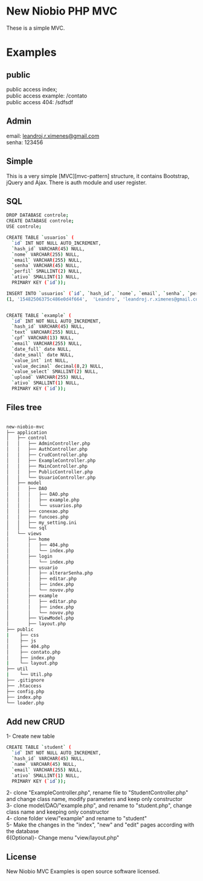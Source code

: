 # New Niobio PHP MVC

These is a simple MVC.
# Examples

## public
public access index;<br/>
public access example: /contato<br/>
public access 404: /sdfsdf<br/>


## Admin
email: leandroj.r.ximenes@gmail.com<br/>
senha: 123456<br/>

## Simple

This is a very simple [MVC][mvc-pattern] structure, it contains Bootstrap, jQuery and Ajax.
There is auth module and user register.

## SQL
```bash
DROP DATABASE controle;
CREATE DATABASE controle;
USE controle;

CREATE TABLE `usuarios` (
  `id` INT NOT NULL AUTO_INCREMENT,
  `hash_id` VARCHAR(45) NULL,
  `nome` VARCHAR(255) NULL,
  `email` VARCHAR(255) NULL,
  `senha` VARCHAR(45) NULL,
  `perfil` SMALLINT(2) NULL,
  `ativo` SMALLINT(1) NULL,
  PRIMARY KEY (`id`));

INSERT INTO `usuarios` (`id`, `hash_id`, `nome`, `email`, `senha`, `perfil`, `ativo`) VALUES
(1, '15482506375c486e0d4f664',  'Leandro', 'leandroj.r.ximenes@gmail.com', 'e10adc3949ba59abbe56e057f20f883e', 1,  1);


CREATE TABLE `example` (
  `id` INT NOT NULL AUTO_INCREMENT,
  `hash_id` VARCHAR(45) NULL,
  `text` VARCHAR(255) NULL,
  `cpf` VARCHAR(13) NULL,
  `email` VARCHAR(255) NULL,
  `date_full` date NULL,
  `date_small` date NULL,
  `value_int` int NULL,
  `value_decimal` decimal(8,2) NULL,
  `value_select` SMALLINT(2) NULL,
  `upload` VARCHAR(255) NULL,
  `ativo` SMALLINT(1) NULL,
  PRIMARY KEY (`id`));

```
## Files tree

```bash

new-niobio-mvc
├── application
│   ├── control
│   │   ├── AdminController.php
│   │   ├── AuthController.php
│   │   ├── CrudController.php
│   │   ├── ExampleController.php
│   │   ├── MainController.php
│   │   ├── PublicController.php
│   │   └── UsuarioController.php
│   ├── model
│   │   ├── DAO
│   │   │   ├── DAO.php
│   │   │   ├── example.php
│   │   │   └── usuarios.php
│   │   ├── conexao.php
│   │   ├── funcoes.php
│   │   ├── my_setting.ini
│   │   └── sql
│   └── views
│       ├── home
│       │   ├── 404.php
│       │   └── index.php
│       ├── login
│       │   └── index.php
│       ├── usuario
│       │   ├── alterarSenha.php
│       │   ├── editar.php
│       │   ├── index.php
│       │   └── novov.php
│       ├── example
│       │   ├── editar.php
│       │   ├── index.php
│       │   └── novov.php
│       ├── ViewModel.php
│       ├── layout.php
├── public
|    ├── css
│    ├── js
│    ├── 404.php
│    ├── contato.php
│    ├── index.php
|    └── layout.php
├── util
|    └── Util.php
├── .gitignore
├── .htaccess
├── config.php
├── index.php
└── loader.php

```
## Add new CRUD
1- Create new table
```bash
CREATE TABLE `student` (
  `id` INT NOT NULL AUTO_INCREMENT,
  `hash_id` VARCHAR(45) NULL,
  `name` VARCHAR(45) NULL,
  `email` VARCHAR(255) NULL,
  `ativo` SMALLINT(1) NULL,
  PRIMARY KEY (`id`));
```
2- clone "ExampleController.php", rename file to "StudentController.php" and change class name, modify parameters and keep only constructor<br/>
3- clone model/DAO/"example.php", and rename to "student.php", change class name and keeping only constructor<br/>
4- clone folder view/"example" and rename to "student"<br/>
5- Make the changes in the "index", "new" and "edit" pages according with the database<br/>
6(Optional)- Change menu "view/layout.php"<br/>

## License

New Niobio MVC Examples is open source software licensed. 
